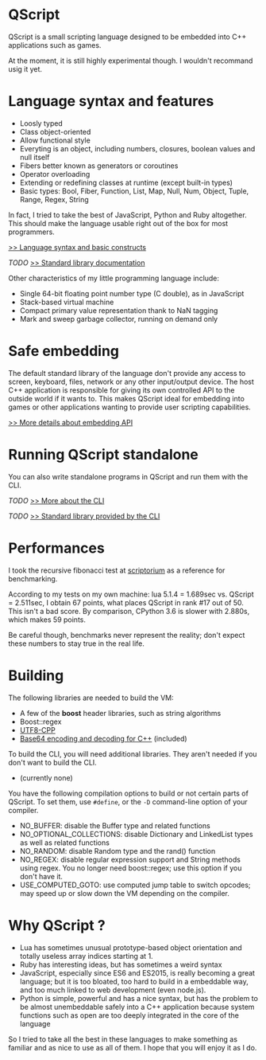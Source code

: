 # QScript

QScript is a small scripting language designed to be embedded into C++ applications such as games.

At the moment, it is still highly experimental though. I wouldn't recommand usig it yet.

# Language syntax and features 

- Loosly typed
- Class object-oriented
- Allow functional style
- Everyting is an object, including numbers, closures, boolean values and null itself
- Fibers better known as generators or coroutines
- Operator overloading
- Extending or redefining classes at runtime (except built-in types)
- Basic types: Bool, Fiber, Function, List, Map, Null, Num, Object, Tuple, Range, Regex, String

In fact, I tried to take the best of JavaScript, Python and Ruby altogether.
This should make the language usable right out of the box for most programmers.

[>> Language syntax and basic constructs](docs/language-syntax.md)

*TODO* [>> Standard library documentation](docs/stdlib.md)

Other characteristics of my little programming language include:

- Single 64-bit floating point number type (C double), as in JavaScript
- Stack-based virtual machine
- Compact primary value representation thank to NaN tagging
- Mark and sweep garbage collector, running on demand only

# Safe embedding

The default standard library of the language don't provide any access to screen, keyboard, files, network or any other input/output device. 
The host C++ application is responsible for giving its own controlled API to the outside world if it wants to.
This makes QScript ideal for embedding into games or other applications wanting to provide user scripting capabilities.

[>> More  details about embedding API](docs/embedding.md)

# Running QScript standalone
You can also write standalone programs in QScript and run them with the CLI.

*TODO*  [>> More about the CLI](docs/cli.md)

*TODO*  [>> Standard library provided by the CLI](docs/cli-stdlib.md)

# Performances
I took the recursive fibonacci test at  [scriptorium](https://github.com/r-lyeh-archived/scriptorium) as a reference for benchmarking.

According to my tests on my own machine: lua 5.1.4 = 1.689sec vs. QScript = 2.511sec, 
I obtain 67 points, what places QScript in rank #17 out of 50. This isn't a bad score.
By comparison, CPython 3.6 is slower with 2.880s, which makes 59 points.

Be careful though, benchmarks never represent the reality; don't expect these numbers to stay true in the real life.

# Building
The following libraries are needed to build the VM:

- A few of the **boost** header libraries, such as string algorithms
- Boost::regex
- [UTF8-CPP](http://utfcpp.sourceforge.net/)
- [Base64 encoding and decoding for C++](https://renenyffenegger.ch/notes/development/Base64/Encoding-and-decoding-base-64-with-cpp)  (included)

To build the CLI, you will need additional libraries. They aren't needed if you don't want to build the CLI.

- (currently none)

You have the following compilation options to build or not certain parts of QScript.
To set them, use `#define`, or the `-D` command-line option of your compiler.

- NO_BUFFER: disable the Buffer type and related functions
- NO_OPTIONAL_COLLECTIONS: disable Dictionary and LinkedList types as well as related functions
- NO_RANDOM: disable Random type and the rand() function
- NO_REGEX: disable regular expression support and String methods using regex. You no longer need boost::regex; use this option if you don't have it.
- USE_COMPUTED_GOTO: use computed jump table to switch opcodes; may speed up or slow down the VM depending on the compiler.

# Why QScript ?

- Lua has sometimes unusual prototype-based object orientation and totally useless array indices starting at 1.
- Ruby has interesting ideas, but has sometimes a weird syntax
- JavaScript, especially since ES6 and ES2015, is really becoming a great language; but it is too bloated, too hard to build in a embeddable way, and too much linked to web development (even node.js).
- Python is simple, powerful and has a nice syntax, but has the problem to be almost unembeddable safely into a C++ application because system functions such as open are too deeply integrated in the core of the language

So I tried to take all the best in these languages to make something as familiar and as nice to use as all of them.
I hope that you will enjoy it as I do.
